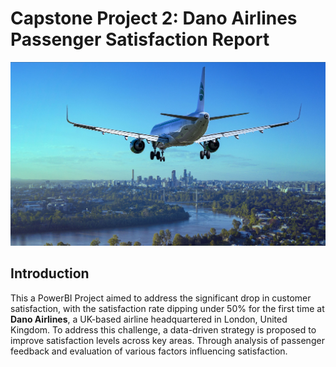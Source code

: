 # Capstone Project 2: Dano Airlines Passenger Satisfaction Report

![](https://github.com/omolola-A/Dano-Airlines-Project/blob/main/airplane-3702676_1920.jpg)

## Introduction

This a PowerBI Project aimed to address the significant drop in customer satisfaction, with the satisfaction rate dipping under 50% for the first time at **Dano Airlines**, a UK-based airline headquartered in London, United Kingdom. To address this challenge, a data-driven strategy is proposed to improve satisfaction levels across key areas. Through analysis of passenger feedback and evaluation of various factors influencing satisfaction.

